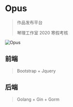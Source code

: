 # Opus

> 作品发布平台
>
> 琴理工作室 2020 寒假考核

![Opus](https://cdn.jsdelivr.net/gh/fzf404/image/opus/show.webp)

## 前端

> Bootstrap + Jquery

## 后端

> Golang + Gin + Gorm
